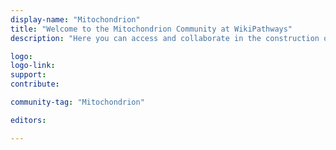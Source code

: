 ```yaml
---
display-name: "Mitochondrion"
title: "Welcome to the Mitochondrion Community at WikiPathways"
description: "Here you can access and collaborate in the construction of pathways and networks focused on the biological activity of mitochondrion."

logo:
logo-link: 
support:
contribute: 

community-tag: "Mitochondrion"

editors:

---
```

